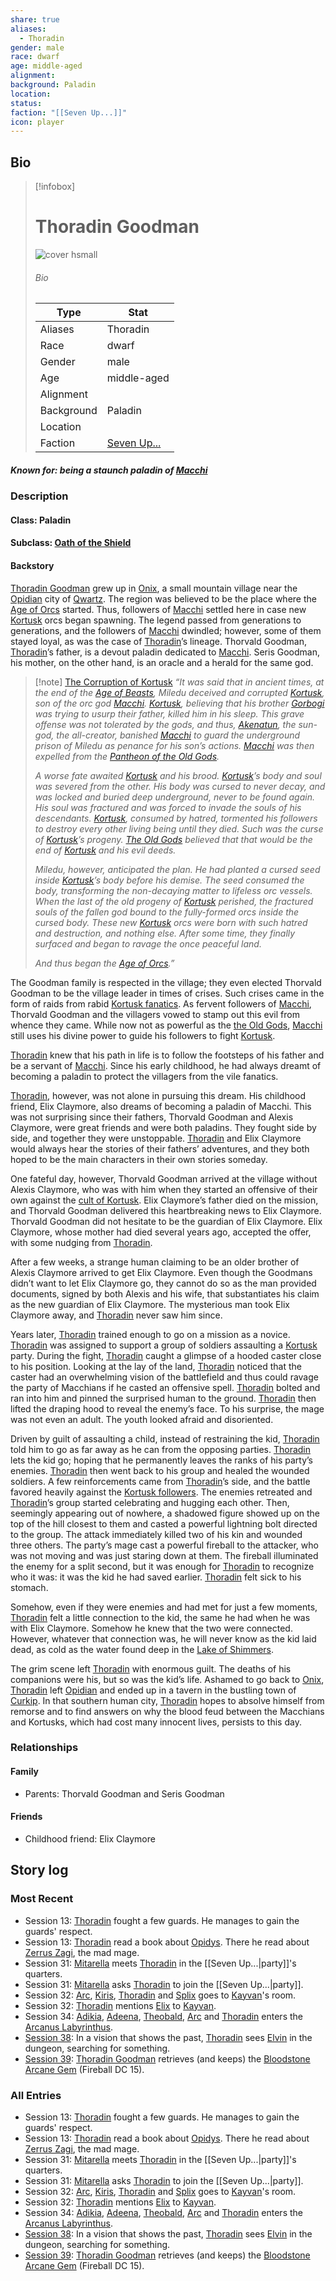 ```yaml
---
share: true
aliases:
  - Thoradin
gender: male
race: dwarf
age: middle-aged
alignment: 
background: Paladin
location: 
status: 
faction: "[[Seven Up...]]"
icon: player
---
```

## Bio
> [!infobox]
> # Thoradin Goodman
> ![cover hsmall](../zzz_attachments/Thoradin.png)
> ###### Bio
> | Type | Stat |
> | ---- | ---- |
> | Aliases | Thoradin|
> | Race| dwarf |
> | Gender| male|
> | Age | middle-aged|
> | Alignment|| 
> | Background| Paladin|
> | Location|  |
> | Faction| [Seven Up...](../Factions/Seven%20Up....md)| 
##### Known for: being a staunch paladin of [Macchi](../Deities/New%20Gods/Macchi.md)
### Description
#### Class: Paladin
#### Subclass: [Oath of the Shield](https://www.dandwiki.com/wiki/Oath_of_the_Shield_(5e_Subclass))
#### Backstory
[Thoradin Goodman](Thoradin%20Goodman.md) grew up in [Onix](../Locations/Settlements/Onix.md), a small mountain village near the [Opidian](../Locations/Kingdoms/Opidys.md) city of [Qwartz](../Locations/Settlements/Qwartz.md). The region was believed to be the place where the [Age of Orcs](../Events/Age%20of%20Orcs.md) started. Thus, followers of [Macchi](../Deities/New%20Gods/Macchi.md) settled here in case new [Kortusk](../Deities/New%20Gods/Kortusk.md) orcs began spawning. The legend passed from generations to generations, and the followers of [Macchi](../Deities/New%20Gods/Macchi.md) dwindled; however, some of them stayed loyal, as was the case of [Thoradin](Thoradin%20Goodman.md)’s lineage. Thorvald Goodman, [Thoradin](Thoradin%20Goodman.md)’s father, is a devout paladin dedicated to [Macchi](../Deities/New%20Gods/Macchi.md). Seris Goodman, his mother, on the other hand, is an oracle and a herald for the same god.

> [!note] [The Corruption of Kortusk](../Lore/The%20Corruption%20of%20Kortusk.md)
>_“It was said that in ancient times, at the end of the [Age of Beasts](../Events/Age%20of%20Beasts.md), Miledu deceived and corrupted [Kortusk](../Deities/New%20Gods/Kortusk.md), son of the orc god [Macchi](../Deities/New%20Gods/Macchi.md). [Kortusk](../Deities/New%20Gods/Kortusk.md), believing that his brother [Gorbogi](../Deities/New%20Gods/Gorbogi.md) was trying to usurp their father, killed him in his sleep. This grave offense was not tolerated by the gods, and thus, [Akenatun](../Deities/Old%20Gods/Akenatun.md), the sun-god, the all-creator, banished [Macchi](../Deities/New%20Gods/Macchi.md) to guard the underground prison of Miledu as penance for his son’s actions. [Macchi](../Deities/New%20Gods/Macchi.md) was then expelled from the [Pantheon of the Old Gods](../Deities/Old%20Gods/Pantheon%20of%20the%20Old%20Gods.md)._
>
>_A worse fate awaited [Kortusk](../Deities/New%20Gods/Kortusk.md) and his brood. [Kortusk](../Deities/New%20Gods/Kortusk.md)’s body and soul was severed from the other. His body was cursed to never decay, and was locked and buried deep underground, never to be found again. His soul was fractured and was forced to invade the souls of his descendants. [Kortusk](../Deities/New%20Gods/Kortusk.md), consumed by hatred, tormented his followers to destroy every other living being until they died. Such was the curse of [Kortusk](../Deities/New%20Gods/Kortusk.md)’s progeny. [The Old Gods](../Deities/Old%20Gods/Pantheon%20of%20the%20Old%20Gods.md) believed that that would be the end of [Kortusk](../Deities/New%20Gods/Kortusk.md) and his evil deeds._
>
>_Miledu, however, anticipated the plan. He had planted a cursed seed inside [Kortusk](../Deities/New%20Gods/Kortusk.md)’s body before his demise. The seed consumed the body, transforming the non-decaying matter to lifeless orc vessels. When the last of the old progeny of [Kortusk](../Deities/New%20Gods/Kortusk.md) perished, the fractured souls of the fallen god bound to the fully-formed orcs inside the cursed body. These new [Kortusk](../Deities/New%20Gods/Kortusk.md) orcs were born with such hatred and destruction, and nothing else. After some time, they finally surfaced and began to ravage the once peaceful land._
>
>_And thus began the [Age of Orcs](../Events/Age%20of%20Orcs.md).”_

The Goodman family is respected in the village; they even elected Thorvald Goodman to be the village leader in times of crises. Such crises came in the form of raids from rabid [Kortusk fanatics](../Factions/Kortusk%20Orcs.md). As fervent followers of [Macchi](../Deities/New%20Gods/Macchi.md), Thorvald Goodman and the villagers vowed to stamp out this evil from whence they came. While now not as powerful as the [the Old Gods](../Deities/Old%20Gods/Pantheon%20of%20the%20Old%20Gods.md), [Macchi](../Deities/New%20Gods/Macchi.md) still uses his divine power to guide his followers to fight [Kortusk](../Deities/New%20Gods/Kortusk.md).

[Thoradin](Thoradin%20Goodman.md) knew that his path in life is to follow the footsteps of his father and be a servant of [Macchi](../Deities/New%20Gods/Macchi.md). Since his early childhood, he had always dreamt of becoming a paladin to protect the villagers from the vile fanatics.

[Thoradin](Thoradin%20Goodman.md), however, was not alone in pursuing this dream. His childhood friend, Elix Claymore, also dreams of becoming a paladin of Macchi. This was not surprising since their fathers, Thorvald Goodman and Alexis Claymore, were great friends and were both paladins. They fought side by side, and together they were unstoppable. [Thoradin](Thoradin%20Goodman.md) and Elix Claymore would always hear the stories of their fathers’ adventures, and they both hoped to be the main characters in their own stories someday.

One fateful day, however, Thorvald Goodman arrived at the village without Alexis Claymore, who was with him when they started an offensive of their own against the [cult of Kortusk](../Factions/Kortusk%20Orcs.md). Elix Claymore’s father died on the mission, and Thorvald Goodman delivered this heartbreaking news to Elix Claymore. Thorvald Goodman did not hesitate to be the guardian of Elix Claymore. Elix Claymore, whose mother had died several years ago, accepted the offer, with some nudging from [Thoradin](Thoradin%20Goodman.md). 

After a few weeks, a strange human claiming to be an older brother of Alexis Claymore arrived to get Elix Claymore. Even though the Goodmans didn’t want to let Elix Claymore go, they cannot do so as the man provided documents, signed by both Alexis and his wife, that substantiates his claim as the new guardian of Elix Claymore. The mysterious man took Elix Claymore away, and [Thoradin](Thoradin%20Goodman.md) never saw him since.

Years later, [Thoradin](Thoradin%20Goodman.md) trained enough to go on a mission as a novice. [Thoradin](Thoradin%20Goodman.md) was assigned to support a group of soldiers assaulting a [Kortusk](../Deities/New%20Gods/Kortusk.md) party. During the fight, [Thoradin](Thoradin%20Goodman.md) caught a glimpse of a hooded caster close to his position. Looking at the lay of the land, [Thoradin](Thoradin%20Goodman.md) noticed that the caster had an overwhelming vision of the battlefield and thus could ravage the party of Macchians if he casted an offensive spell. [Thoradin](Thoradin%20Goodman.md) bolted and ran into him and pinned the surprised human to the ground. [Thoradin](Thoradin%20Goodman.md) then lifted the draping hood to reveal the enemy’s face. To his surprise, the mage was not even an adult. The youth looked afraid and disoriented.

Driven by guilt of assaulting a child, instead of restraining the kid, [Thoradin](Thoradin%20Goodman.md) told him to go as far away as he can from the opposing parties. [Thoradin](Thoradin%20Goodman.md) lets the kid go; hoping that he permanently leaves the ranks of his party’s enemies. [Thoradin](Thoradin%20Goodman.md) then went back to his group and healed the wounded soldiers. A few reinforcements came from [Thoradin](Thoradin%20Goodman.md)’s side, and the battle favored heavily against the [Kortusk followers](../Factions/Kortusk%20Orcs.md). The enemies retreated and [Thoradin](Thoradin%20Goodman.md)’s group started celebrating and hugging each other. Then, seemingly appearing out of nowhere, a shadowed figure showed up on the top of the hill closest to them and casted a powerful lightning bolt directed to the group. The attack immediately killed two of his kin and wounded three others. The party’s mage cast a powerful fireball to the attacker, who was not moving and was just staring down at them. The fireball illuminated the enemy for a split second, but it was enough for [Thoradin](Thoradin%20Goodman.md) to recognize who it was: it was the kid he had saved earlier. [Thoradin](Thoradin%20Goodman.md) felt sick to his stomach. 

Somehow, even if they were enemies and had met for just a few moments, [Thoradin](Thoradin%20Goodman.md) felt a little connection to the kid, the same he had when he was with Elix Claymore. Somehow he knew that the two were connected. However, whatever that connection was, he will never know as the kid laid dead, as cold as the water found deep in the [Lake of Shimmers](../Locations/Areas/Lake%20of%20Shimmers.md).

The grim scene left [Thoradin](Thoradin%20Goodman.md) with enormous guilt. The deaths of his companions were his, but so was the kid’s life. Ashamed to go back to [Onix](../Locations/Settlements/Onix.md), [Thoradin](Thoradin%20Goodman.md) left [Opidian](../Locations/Kingdoms/Opidys.md) and ended up in a tavern in the bustling town of [Curkip](../Locations/Settlements/Curkip.md). In that southern human city, [Thoradin](Thoradin%20Goodman.md) hopes to absolve himself from remorse and to find answers on why the blood feud between the Macchians and Kortusks, which had cost many innocent lives, persists to this day.

### Relationships
#### Family
- Parents: Thorvald Goodman and Seris Goodman
#### Friends
- Childhood friend: Elix Claymore
## Story log
### Most Recent
- Session 13: [Thoradin](Thoradin%20Goodman.md) fought a few guards. He manages to gain the guards' respect.
- Session 13: [Thoradin](Thoradin%20Goodman.md) read a book about [Opidys](Opidys.md). There he read about [Zerrus Zagi](Zerrus%20Zagi.md), the mad mage.
- Session 31: [Mitarella](Mitarella%20Randall.md) meets [Thoradin](Thoradin%20Goodman.md) in the [[Seven Up...|party]]'s quarters.
- Session 31: [Mitarella](Mitarella%20Randall.md) asks [Thoradin](Thoradin%20Goodman.md) to join the [[Seven Up...|party]].
- Session 32: [Arc](Arc.md), [Kiris](Kiris%20Acquermann.md), [Thoradin](Thoradin%20Goodman.md) and [Splix](Spraugh%20'Splix'%20Calix.md) goes to [Kayvan](Kayvan%20Acquermann.md)'s room.
- Session 32: [Thoradin](Thoradin%20Goodman.md) mentions [Elix](Elix%20Claymore.md) to [Kayvan](Kayvan%20Acquermann.md).
- Session 34: [Adikia](Adikia%20Unalome.md), [Adeena](Adeena%20Oberon.md), [Theobald](Theobald%20Clayhollow.md), [Arc](Arc.md) and [Thoradin](Thoradin%20Goodman.md) enters the [Arcanus Labyrinthus](Arcanus%20Labyrinthus.md).
- [Session 38](../Session%20Log/Session%2038.md): In a vision that shows the past, [Thoradin](Thoradin%20Goodman.md) sees [Elvin](Elvin%20Claymore.md) in the dungeon, searching for something.
- [Session 39](../Session%20Log/Session%2039.md): [Thoradin Goodman](Thoradin%20Goodman.md) retrieves (and keeps) the [Bloodstone Arcane Gem](Bloodstone%20Arcane%20Gem.md) (Fireball DC 15).

### All Entries
- Session 13: [Thoradin](Thoradin%20Goodman.md) fought a few guards. He manages to gain the guards' respect.
- Session 13: [Thoradin](Thoradin%20Goodman.md) read a book about [Opidys](Opidys.md). There he read about [Zerrus Zagi](Zerrus%20Zagi.md), the mad mage.
- Session 31: [Mitarella](Mitarella%20Randall.md) meets [Thoradin](Thoradin%20Goodman.md) in the [[Seven Up...|party]]'s quarters.
- Session 31: [Mitarella](Mitarella%20Randall.md) asks [Thoradin](Thoradin%20Goodman.md) to join the [[Seven Up...|party]].
- Session 32: [Arc](Arc.md), [Kiris](Kiris%20Acquermann.md), [Thoradin](Thoradin%20Goodman.md) and [Splix](Spraugh%20'Splix'%20Calix.md) goes to [Kayvan](Kayvan%20Acquermann.md)'s room.
- Session 32: [Thoradin](Thoradin%20Goodman.md) mentions [Elix](Elix%20Claymore.md) to [Kayvan](Kayvan%20Acquermann.md).
- Session 34: [Adikia](Adikia%20Unalome.md), [Adeena](Adeena%20Oberon.md), [Theobald](Theobald%20Clayhollow.md), [Arc](Arc.md) and [Thoradin](Thoradin%20Goodman.md) enters the [Arcanus Labyrinthus](Arcanus%20Labyrinthus.md).
- [Session 38](../Session%20Log/Session%2038.md): In a vision that shows the past, [Thoradin](Thoradin%20Goodman.md) sees [Elvin](Elvin%20Claymore.md) in the dungeon, searching for something.
- [Session 39](../Session%20Log/Session%2039.md): [Thoradin Goodman](Thoradin%20Goodman.md) retrieves (and keeps) the [Bloodstone Arcane Gem](Bloodstone%20Arcane%20Gem.md) (Fireball DC 15).
